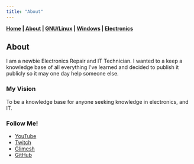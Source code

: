 ```yaml
---
title: "About"
---
```




**[Home](index.md) \| [About](about.md) \| [GNU/Linux](https://media1.tenor.com/images/023e13d6a13fc233e2cea8e82727e2c6/tenor.gif?itemid=10801645) \| [Windows](https://media1.tenor.com/images/023e13d6a13fc233e2cea8e82727e2c6/tenor.gif?itemid=10801645) \| [Electronics](https://media1.tenor.com/images/023e13d6a13fc233e2cea8e82727e2c6/tenor.gif?itemid=10801645)**



## About

I am a newbie Electronics Repair and IT Technician. I wanted to a keep a knowledge base of all everything I’ve learned and decided to publish it publicly so it may one day help someone else.

### My Vision

To be a knowledge base for anyone seeking knowledge in electronics, and IT.

### Follow Me!

- [YouTube](https://www.youtube.com/channel/UC1DmNsVZi4ETPQ57kNw7EeA)
- [Twitch](https://www.twitch.tv/nkrepair)
- [Glimesh](https://glimesh.tv/nkrepair)
- [GitHub](https://github.com/nkREPAIR)
